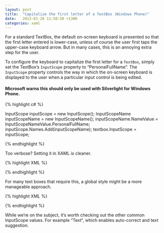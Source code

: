 ```yaml
---
layout: post
title:  "Capitalize the first letter of a TextBox (Windows Phone)"
date:   2013-01-26 11:50:50 +1300
categories: xaml
---
```

For a standard TextBox, the default on-screen keyboard is presented so that the first letter entered is lower-case, unless of course the user first taps the upper-case keyboard arrow. But in many cases, this is an annoying extra step for the user.

To configure the keyboard to capitalize the first letter for a `TextBox`, simply set the TextBox’s `InputScope` property to “PersonalFullName”. The `InputScope` property controls the way in which the on-screen keyboard is displayed to the user when a particular input control is being edited.

#### Microsoft warns this should only be used with Silverlight for Windows Phone.

{% highlight c# %}

InputScope inputScope = new InputScope();
InputScopeName inputScopeName = new InputScopeName();
inputScopeName.NameValue = InputScopeNameValue.PersonalFullName;
inputScope.Names.Add(inputScopeName);
textbox.InputScope = inputScope;

{% endhighlight %}

Too verbose? Setting it in XAML is cleaner.

{% highlight XML %}

<TextBox InputScope=”PersonalFullName” />

{% endhighlight %}

For many text boxes that require this, a global style might be a more manageable approach.

{% highlight XML %}

<Style TargetType=”TextBox”>
<Setter Property=”InputScope” Value=”PersonalFullName” />
</Style>

{% endhighlight %}

While we’re on the subject, it’s worth checking out the other common InputScope values. For example “Text”, which enables auto-correct and text suggestion.

